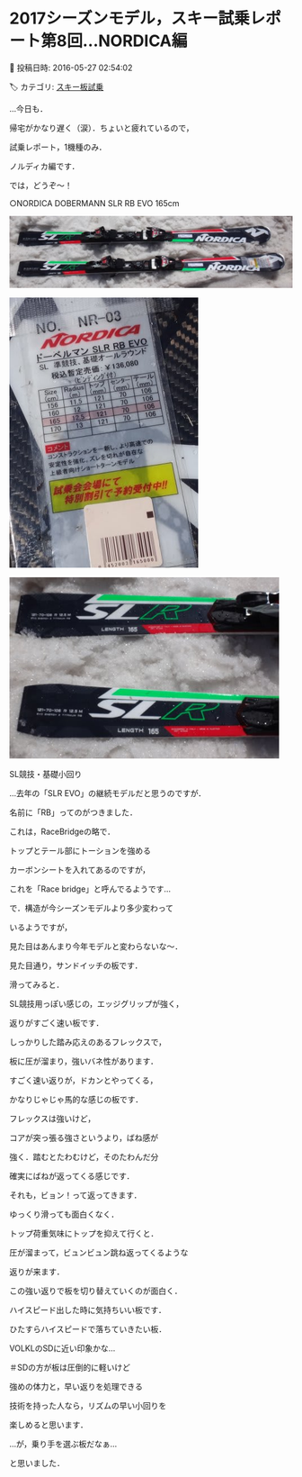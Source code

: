 # 2017シーズンモデル，スキー試乗レポート第8回…NORDICA編

📅 投稿日時: 2016-05-27 02:54:02

🏷️ カテゴリ: [スキー板試乗](c0bd8048615710cee890e403a36cc9a2b.md)

…今日も．


帰宅がかなり遅く（涙）．ちょいと疲れているので，


試乗レポート，1機種のみ．


ノルディカ編です．





では，どうぞ～！[]()





○NORDICA DOBERMANN SLR RB EVO 165cm







![4270fdba294c62628f06e5ed7702918c.jpg](images/4270fdba294c62628f06e5ed7702918c.jpg)









![4b96aa8f98699c92083511ce8e37a26a.jpg](images/4b96aa8f98699c92083511ce8e37a26a.jpg)









![2e4ec3061ecaeda6d615f5b05b419c1a.jpg](images/2e4ec3061ecaeda6d615f5b05b419c1a.jpg)







SL競技・基礎小回り





…去年の「SLR EVO」の継続モデルだと思うのですが．


名前に「RB」ってのがつきました．


これは，RaceBridgeの略で．


トップとテール部にトーションを強める


カーボンシートを入れてあるのですが，


これを「Race bridge」と呼んでるようです…





で．構造が今シーズンモデルより多少変わって


いるようですが，


見た目はあんまり今年モデルと変わらないな～．


見た目通り，サンドイッチの板です．





滑ってみると．


SL競技用っぽい感じの，エッジグリップが強く，


返りがすごく速い板です．


しっかりした踏み応えのあるフレックスで，


板に圧が溜まり，強いバネ性があります．


すごく速い返りが，ドカンとやってくる，


かなりじゃじゃ馬的な感じの板です．





フレックスは強いけど，


コアが突っ張る強さというより，ばね感が


強く．踏むとたわむけど，そのたわんだ分


確実にばねが返ってくる感じです．


それも，ビョン！って返ってきます．





ゆっくり滑っても面白くなく．


トップ荷重気味にトップを抑えて行くと．


圧が溜まって，ビュンビュン跳ね返ってくるような


返りが来ます．


この強い返りで板を切り替えていくのが面白く．


ハイスピード出した時に気持ちいい板です．


ひたすらハイスピードで落ちていきたい板．





VOLKLのSDに近い印象かな…


＃SDの方が板は圧倒的に軽いけど





強めの体力と，早い返りを処理できる


技術を持った人なら，リズムの早い小回りを


楽しめると思います．


…が，乗り手を選ぶ板だなぁ…


と思いました．
